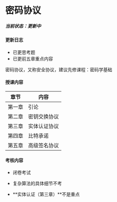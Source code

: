 # 密码协议

##### 当前状态：更新中



#### 更新日志

* 已更思考题
* 已更前五章重点内容



密码协议，又称安全协议，建议先修课程：密码学基础



#### 授课内容

| 章节   | 内容         |
| ------ | ------------ |
| 第一章 | 引论         |
| 第二章 | 密钥交换协议 |
| 第三章 | 实体认证协议 |
| 第四章 | 比特承诺     |
| 第五章 | 高级签名协议 |



#### 考核内容

* 闭卷考试

* 复杂算法的具体细节不考

* **实体认证（第三章）**不是重点

  